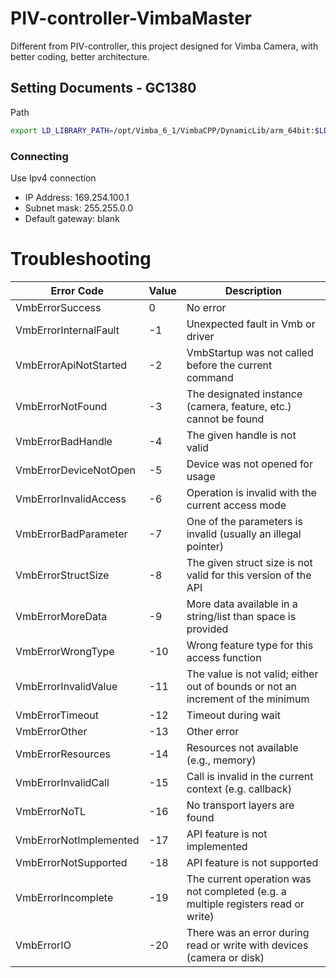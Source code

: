 # PIV-controller-VimbaMaster
Different from PIV-controller, this project designed for Vimba Camera, with better coding, better architecture.

## Setting Documents - GC1380

Path
```bash
export LD_LIBRARY_PATH=/opt/Vimba_6_1/VimbaCPP/DynamicLib/arm_64bit:$LD_LIBRARY_PATH
```

### Connecting
Use Ipv4 connection

* IP Address: 169.254.100.1
* Subnet mask: 255.255.0.0 
* Default gateway: blank


# Troubleshooting

| Error Code                | Value | Description                                                                                               |
|---------------------------|-------|-----------------------------------------------------------------------------------------------------------|
| VmbErrorSuccess           | 0     | No error                                                                                                  |
| VmbErrorInternalFault     | -1    | Unexpected fault in Vmb or driver                                                                         |
| VmbErrorApiNotStarted     | -2    | VmbStartup was not called before the current command                                                      |
| VmbErrorNotFound          | -3    | The designated instance (camera, feature, etc.) cannot be found                                           |
| VmbErrorBadHandle         | -4    | The given handle is not valid                                                                             |
| VmbErrorDeviceNotOpen     | -5    | Device was not opened for usage                                                                           |
| VmbErrorInvalidAccess     | -6    | Operation is invalid with the current access mode                                                        |
| VmbErrorBadParameter      | -7    | One of the parameters is invalid (usually an illegal pointer)                                             |
| VmbErrorStructSize        | -8    | The given struct size is not valid for this version of the API                                            |
| VmbErrorMoreData          | -9    | More data available in a string/list than space is provided                                               |
| VmbErrorWrongType         | -10   | Wrong feature type for this access function                                                               |
| VmbErrorInvalidValue      | -11   | The value is not valid; either out of bounds or not an increment of the minimum                           |
| VmbErrorTimeout           | -12   | Timeout during wait                                                                                       |
| VmbErrorOther             | -13   | Other error                                                                                               |
| VmbErrorResources         | -14   | Resources not available (e.g., memory)                                                                    |
| VmbErrorInvalidCall       | -15   | Call is invalid in the current context (e.g. callback)                                                    |
| VmbErrorNoTL              | -16   | No transport layers are found                                                                             |
| VmbErrorNotImplemented    | -17   | API feature is not implemented                                                                            |
| VmbErrorNotSupported      | -18   | API feature is not supported                                                                              |
| VmbErrorIncomplete        | -19   | The current operation was not completed (e.g. a multiple registers read or write)                         |
| VmbErrorIO                | -20   | There was an error during read or write with devices (camera or disk)                                     |
